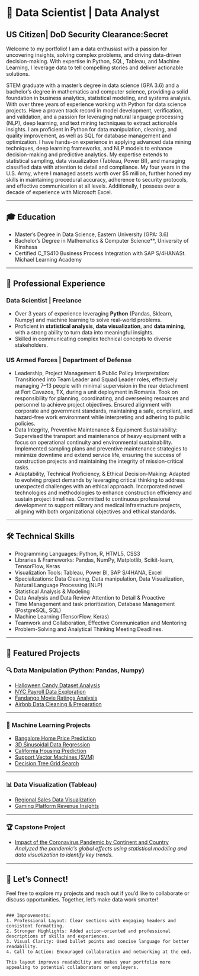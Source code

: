 
# 🎯 Data Scientist | Data Analyst 
## US Citizen| DoD Security Clearance:Secret  

Welcome to my portfolio! I am a data enthusiast with a passion for uncovering insights, solving complex problems, and driving data-driven decision-making. With expertise in Python, SQL, Tableau, and Machine Learning, I leverage data to tell compelling stories and deliver actionable solutions.

STEM graduate with a master’s degree in data science (GPA 3.6) and a bachelor’s degree in mathematics and computer science,
providing a solid foundation in business analytics, statistical modeling, and systems analysis. With over three years of experience
working with Python for data science projects. Have a proven track record in model development, verification, and validation, and a
passion for leveraging natural language processing (NLP), deep learning, and text mining techniques to extract actionable insights. I
am proficient in Python for data manipulation, cleaning, and quality improvement, as well as SQL for database management and
optimization. I have hands-on experience in applying advanced data mining techniques, deep learning frameworks, and NLP models
to enhance decision-making and predictive analytics. My expertise extends to statistical sampling, data visualization (Tableau, Power
BI), and managing classified data with attention to detail and compliance. My four years in the U.S. Army, where I managed assets
worth over $5 million, further honed my skills in maintaining procedural accuracy, adherence to security protocols, and effective
communication at all levels. Additionally, I possess over a decade of experience with Microsoft Excel.


---

## 🎓 Education
- Master’s Degree in Data Science, Eastern University (GPA: 3.6)  
- Bachelor’s Degree in Mathematics & Computer Science**, University of Kinshasa
- Certified  C_TS410 Business Process Integration with SAP S/4HANASt. Michael Learning Academy

---

## 💼 Professional Experience

### Data Scientist | Freelance 
- Over 3 years of experience leveraging **Python** (Pandas, Sklearn, Numpy) and machine learning to solve real-world problems.  
- Proficient in **statistical analysis**, **data visualization**, and **data mining**, with a strong ability to turn data into meaningful insights.  
- Skilled in communicating complex technical concepts to diverse stakeholders.  

### US Armed Forces | Department of Defense  
- Leadership, Project Management & Public Policy Interpretation: Transitioned into Team Leader and Squad Leader
roles, effectively managing 7–13 people with minimal supervision in the rear detachment at Fort Cavazos, TX, during a unit
deployment in Romania. Took on responsibility for planning, coordinating, and overseeing resources and personnel to
achieve project objectives. Ensured alignment with corporate and government standards, maintaining a safe, compliant, and
hazard-free work environment while interpreting and adhering to public policies.
- Data Integrity, Preventive Maintenance & Equipment Sustainability: Supervised the transport and maintenance of
heavy equipment with a focus on operational continuity and environmental sustainability. Implemented sampling plans and
preventive maintenance strategies to minimize downtime and extend service life, ensuring the success of construction
projects and maintaining the integrity of mission-critical tasks.
- Adaptability, Technical Proficiency, & Ethical Decision-Making: Adapted to evolving project demands by leveraging
critical thinking to address unexpected challenges with an ethical approach. Incorporated novel technologies and
methodologies to enhance construction efficiency and sustain project timelines. Committed to continuous professional
development to support military and medical infrastructure projects, aligning with both organizational objectives and ethical
standards.
---

## 🛠️ Technical Skills
- Programming Languages: Python, R, HTML5, CSS3 
- Libraries & Frameworks: Pandas, NumPy, Matplotlib, Scikit-learn, TensorFlow, Keras  
- Visualization Tools: Tableau, Power BI, SAP S/4HANA, Excel  
- Specializations: Data Cleaning, Data manipulation, Data Visualization, Natural Language Processing (NLP)
- Statistical Analysis & Modeling
- Data Analysis and Data Review Attention to Detail & Proactive
- Time Management and task prioritization, Database Management (PostgreSQL, SQL)
- Machine Learning (TensorFlow, Keras)
- Teamwork and Collaboration, Effective Communication and Mentoring
- Problem-Solving and Analytical Thinking Meeting Deadlines.

---

## 📂 Featured Projects  

### 🔍 Data Manipulation (Python: Pandas, Numpy)  
- [Halloween Candy Dataset Analysis](https://github.com/kerrylmusungu/Data-manipulation-Halloween-Candy)  
- [NYC Payroll Data Exploration](https://github.com/kerrylmusungu/Data-manipulation-NYC-Payroll)  
- [Fandango Movie Ratings Analysis](https://github.com/kerrylmusungu/Data-manipulation-Fandango-Movie-Ratings)  
- [Airbnb Data Cleaning & Preparation](https://github.com/kerrylmusungu/Data-Manipulation-Data-Cleaning-Preparation-using-Airbnb-Data)  

---

### 🧠 Machine Learning Projects  
- [Bangalore Home Price Prediction](https://github.com/kerrylmusungu/Home-Price-Prediction-Project)  
- [3D Sinusoidal Data Regression](https://github.com/kerrylmusungu/ML-Exploring-Tree-Based-Regression-Methods-for-3D-Sinusoidal-Data)  
- [California Housing Prediction](https://github.com/kerrylmusungu/California-Housing-Project)  
- [Support Vector Machines (SVM)](https://github.com/kerrylmusungu/Support-Vector-Machines)  
- [Decision Tree Grid Search](https://github.com/kerrylmusungu/Decision-Tree-Grid-Search)  

---

### 📊 Data Visualization (Tableau)  
- [Regional Sales Data Visualization](https://github.com/kerrylmusungu/Data-Visualization)  
- [Gaming Platform Revenue Insights](https://github.com/kerrylmusungu/Data-visualization-gaming_platform_revenue)  

---

### 🏆 Capstone Project  
- [Impact of the Coronavirus Pandemic by Continent and Country](https://github.com/kerrylmusungu/DTSC691-Capstone-Project)  
  *Analyzed the pandemic's global effects using statistical modeling and data visualization to identify key trends.*

---

## 🚀 Let’s Connect!
Feel free to explore my projects and reach out if you’d like to collaborate or discuss opportunities. Together, let’s make data work smarter!  
```

### Improvements:
1. Professional Layout: Clear sections with engaging headers and consistent formatting.
2. Stronger Highlights: Added action-oriented and professional descriptions of skills and experiences.
3. Visual Clarity: Used bullet points and concise language for better readability.
4. Call to Action: Encouraged collaboration and networking at the end.

This layout improves readability and makes your portfolio more appealing to potential collaborators or employers.
